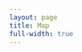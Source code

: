 ```yaml
---
layout: page
title: Map
full-width: true
---
```



<div style=text-align: center>
<object type=image/svg+xml data=/svgs/CategoryTheory.txt.svg> </object>
</div>
